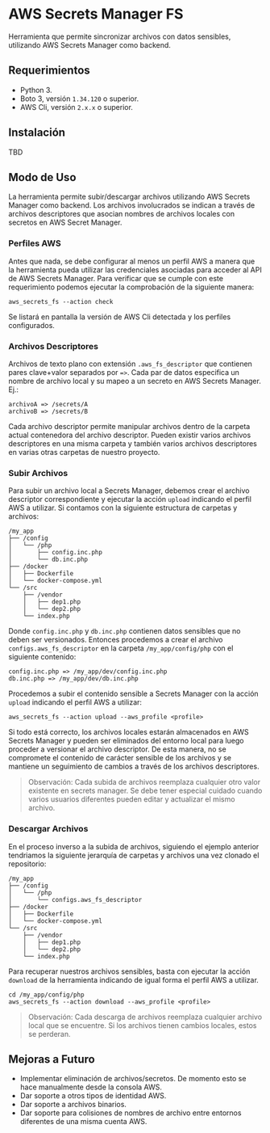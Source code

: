 # AWS Secrets Manager FS
Herramienta que permite sincronizar archivos con datos sensibles, utilizando AWS Secrets Manager como backend.

## Requerimientos
- Python 3.
- Boto 3, versión `1.34.120` o superior.
- AWS Cli, versión `2.x.x` o superior.

## Instalación
TBD

## Modo de Uso
La herramienta permite subir/descargar archivos utilizando AWS Secrets Manager como backend. Los archivos involucrados se indican a través de archivos descriptores que asocian nombres de archivos locales con secretos en AWS Secret Manager.

### Perfiles AWS
Antes que nada, se debe configurar al menos un perfil AWS a manera que la herramienta pueda utilizar las credenciales asociadas para acceder al API de AWS Secrets Manager. Para verificar que se cumple con este requerimiento podemos ejecutar la comprobación de la siguiente manera:

```
aws_secrets_fs --action check
```

Se listará en pantalla la versión de AWS Cli detectada y los perfiles configurados.

### Archivos Descriptores
Archivos de texto plano con extensión `.aws_fs_descriptor` que contienen pares clave+valor separados por `=>`. Cada par de datos especifica un nombre de archivo local y su mapeo a un secreto en AWS Secrets Manager. Ej.:

```
archivoA => /secrets/A
archivoB => /secrets/B
```

Cada archivo descriptor permite manipular archivos dentro de la carpeta actual contenedora del archivo descriptor. Pueden existir varios archivos descriptores en una misma carpeta y también varios archivos descriptores en varias otras carpetas de nuestro proyecto.

### Subir Archivos
Para subir un archivo local a Secrets Manager, debemos crear el archivo descriptor correspondiente y ejecutar la acción `upload` indicando el perfil AWS a utilizar. Si contamos con la siguiente estructura de carpetas y archivos:

```
/my_app
├── /config
│   └── /php
│       ├── config.inc.php
│       └── db.inc.php
├── /docker
│   ├── Dockerfile
│   └── docker-compose.yml
└── /src
    ├── /vendor
    │   ├── dep1.php
    │   └── dep2.php
    └── index.php
```

Donde `config.inc.php` y `db.inc.php` contienen datos sensibles que no deben ser versionados. Entonces procedemos a crear el archivo `configs.aws_fs_descriptor` en la carpeta `/my_app/config/php` con el siguiente contenido:

```
config.inc.php => /my_app/dev/config.inc.php
db.inc.php => /my_app/dev/db.inc.php
```

Procedemos a subir el contenido sensible a Secrets Manager con la acción `upload` indicando el perfil AWS a utilizar:

```
aws_secrets_fs --action upload --aws_profile <profile>
```

Si todo está correcto, los archivos locales estarán almacenados en AWS Secrets Manager y pueden ser eliminados del entorno local para luego proceder a versionar el archivo descriptor. De esta manera, no se compromete el contenido de carácter sensible de los archivos y se mantiene un seguimiento de cambios a través de los archivos descriptores.

> Observación: Cada subida de archivos reemplaza cualquier otro valor existente en secrets manager. Se debe tener especial cuidado cuando varios usuarios diferentes pueden editar y actualizar el mismo archivo.

### Descargar Archivos
En el proceso inverso a la subida de archivos, siguiendo el ejemplo anterior tendriamos la siguiente jerarquía de carpetas y archivos una vez clonado el repositorio:

```
/my_app
├── /config
│   └── /php
│       └── configs.aws_fs_descriptor
├── /docker
│   ├── Dockerfile
│   └── docker-compose.yml
└── /src
    ├── /vendor
    │   ├── dep1.php
    │   └── dep2.php
    └── index.php
```

Para recuperar nuestros archivos sensibles, basta con ejecutar la acción `download` de la herramienta indicando de igual forma el perfil AWS a utilizar.

```
cd /my_app/config/php
aws_secrets_fs --action download --aws_profile <profile>
```

> Observación: Cada descarga de archivos reemplaza cualquier archivo local que se encuentre. Si los archivos tienen cambios locales, estos se perderan.

## Mejoras a Futuro
- Implementar eliminación de archivos/secretos. De momento esto se hace manualmente desde la consola AWS.
- Dar soporte a otros tipos de identidad AWS.
- Dar soporte a archivos binarios.
- Dar soporte para colisiones de nombres de archivo entre entornos diferentes de una misma cuenta AWS.